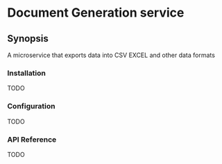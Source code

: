 # Document Generation service
## Synopsis
A microservice that exports data into CSV EXCEL and other data formats
### Installation
TODO

### Configuration
TODO

### API Reference
TODO

